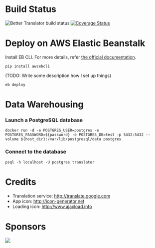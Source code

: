 
Build Status
============
![Better Translator build status](https://travis-ci.org/suminb/translator.svg)
[![Coverage Status](https://coveralls.io/repos/suminb/translator/badge.svg?branch=develop&service=github)](https://coveralls.io/github/suminb/translator?branch=develop)

Deploy on AWS Elastic Beanstalk
===============================

Install EB CLI. For more details, refer [the official
documentation](http://docs.aws.amazon.com/elasticbeanstalk/latest/dg/eb-cli3-install.html).

    pip install awsebcli

(TODO: Write some description how I set up things)

    eb deploy
    
Data Warehousing
================

### Launch a PostgreSQL database

    docker run -d -e POSTGRES_USER=postgres -e POSTGRES_PASSWORD=${password} -e POSTGRES_DB=test -p 5432:5432 --volume ${host_dir}:/var/lib/postgresql/data postgres
    
### Connect to the database

    psql -h localhost -U postgres translator

Credits
=======

* Translation service: <http://translate.google.com>
* App icon: <http://icon-generator.net>
* Loading icon: <http://www.ajaxload.info>

Sponsors
========

<a href="https://www.browserstack.com">
  <img src="https://jordankasper.com/js-testing/images/browserstack.png"/>
</a>
